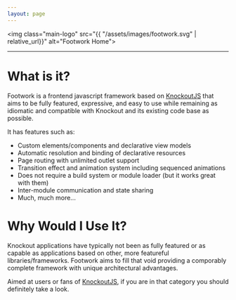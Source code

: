 ```yaml
---
layout: page
---
```


<img class="main-logo" src="{{ "/assets/images/footwork.svg" | relative_url}}" alt="Footwork Home">

<hr>

# What is it?

Footwork is a frontend javascript framework based on [KnockoutJS](http://knockoutjs.com/) that aims to be fully featured, expressive, and easy to use while remaining as idiomatic and compatible with Knockout and its existing code base as possible.

It has features such as:

* Custom elements/components and declarative view models
* Automatic resolution and binding of declarative resources
* Page routing with unlimited outlet support
* Transition effect and animation system including sequenced animations
* Does not require a build system or module loader (but it works great with them)
* Inter-module communication and state sharing
* Much, much more...

# Why Would I Use It?

Knockout applications have typically not been as fully featured or as capable as applications based on other, more featureful libraries/frameworks. Footwork aims to fill that void providing a comporably complete framework with unique architectural advantages.

Aimed at users or fans of [KnockoutJS](http://knockoutjs.com/), if you are in that category you should definitely take a look.
